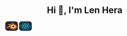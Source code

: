 <h1 align="center">Hi 👋, I'm Len Hera</h1>

<a align="center">
<img align="center" src="https://raw.githubusercontent.com/tandpfun/skill-icons/d1c752b99bb25a0e5aa363bae1db2809173ee966/icons/Blender-Dark.svg" alt="Blender" height="30" width="40" />
  
<img align="center" src="https://raw.githubusercontent.com/tandpfun/skill-icons/d1c752b99bb25a0e5aa363bae1db2809173ee966/icons/React-Dark.svg" alt="Blender" height="30" width="40" />
</a>
